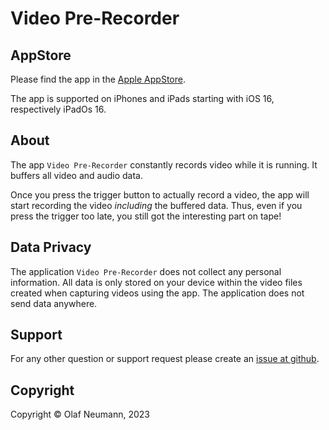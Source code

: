 # Video Pre-Recorder

## AppStore

Please find the app in the [Apple AppStore](https://apps.apple.com/us/app/video-pre-recorder/id6450628773).

The app is supported on iPhones and iPads starting with iOS 16, respectively iPadOs 16.

## About

The app ``Video Pre-Recorder`` constantly records video while it is running. It buffers all video and audio data.

Once you press the trigger button to actually record a video, the app will start recording the video _including_ the buffered data. Thus, even if you press the trigger too late, you still got the interesting part on tape!


## Data Privacy

The application ``Video Pre-Recorder`` does not collect any personal information. All data is only stored on your device within the video files created when capturing videos using the app. The application does not send data anywhere.

## Support

<!--Most issues and instructions for the app are covered in our [Wiki](https://github.com/noxone/videoprerecorder-web/wiki).-->

For any other question or support request please create an [issue at github](https://github.com/noxone/videoprerecorder-web/issues).

## Copyright

Copyright &copy; Olaf Neumann, 2023

